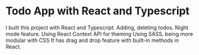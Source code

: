 # Todo App with React and Typescript
I built this project with React and Typescript.
Adding, deleting todos.
Night mode feature.
Using React Context API for theming
Using SASS, being more modular with CSS
It has drag and drop feature with built-in methods in React.
